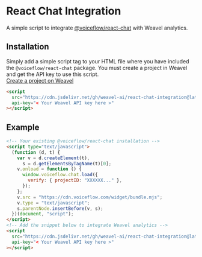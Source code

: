 # React Chat Integration

A simple script to integrate [@voiceflow/react-chat](https://github.com/voiceflow/react-chat) with Weavel analytics.

## Installation

Simply add a simple script tag to your HTML file where you have included the `@voiceflow/react-chat` package.
You must create a project in Weavel and get the API key to use this script.  
[Create a project on Weavel](https://analytics.weavel.ai)

```html
<script
  src="https://cdn.jsdelivr.net/gh/weavel-ai/react-chat-integration@latest/logger.min.js"
  api-key="< Your Weavel API key here >"
></script>
```

## Example

```html
<!-- Your existing @voiceflow/react-chat installation -->
<script type="text/javascript">
  (function (d, t) {
    var v = d.createElement(t),
      s = d.getElementsByTagName(t)[0];
    v.onload = function () {
      window.voiceflow.chat.load({
        verify: { projectID: "XXXXXX..." },
      });
    };
    v.src = "https://cdn.voiceflow.com/widget/bundle.mjs";
    v.type = "text/javascript";
    s.parentNode.insertBefore(v, s);
  })(document, "script");
</script>
<!-- Add the snippet below to integrate Weavel analytics -->
<script
  src="https://cdn.jsdelivr.net/gh/weavel-ai/react-chat-integration@latest/logger.min.js"
  api-key="< Your Weavel API key here >"
></script>
```
